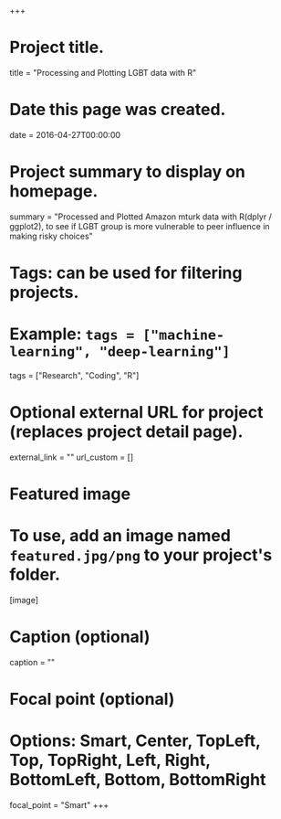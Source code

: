 +++
# Project title.
title = "Processing and Plotting LGBT data with R"

# Date this page was created.
date = 2016-04-27T00:00:00

# Project summary to display on homepage.
summary = "Processed and Plotted Amazon mturk data with R(dplyr / ggplot2), to see if LGBT group is more vulnerable to peer influence in making risky choices"

# Tags: can be used for filtering projects.
# Example: `tags = ["machine-learning", "deep-learning"]`
tags = ["Research", "Coding", "R"]

# Optional external URL for project (replaces project detail page).
external_link = ""
url_custom = []

# Featured image
# To use, add an image named `featured.jpg/png` to your project's folder. 
[image]
  # Caption (optional)
  caption = ""

  # Focal point (optional)
  # Options: Smart, Center, TopLeft, Top, TopRight, Left, Right, BottomLeft, Bottom, BottomRight
  focal_point = "Smart"
+++
